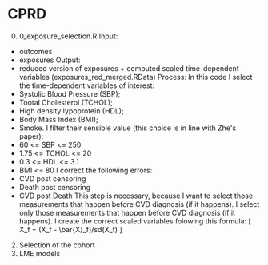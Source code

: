 # CPRD

0) 0_exposure_selection.R
  Input: 
  - outcomes
  - exposures
  Output: 
  - reduced version of exposures + computed scaled time-dependent variables (exposures_red_merged.RData)
  Process:
  In this code I select the time-dependent variables of interest: 
  - Systolic Blood Pressure (SBP);
  - Tootal Cholesterol (TCHOL);
  - High density lypoprotein (HDL);
  - Body Mass Index (BMI);
  - Smoke.
  I filter their sensible value (this choice is in line with Zhe's paper):
  - 60 <= SBP <= 250
  - 1.75 <= TCHOL <= 20
  - 0.3 <= HDL <= 3.1
  - BMI <= 80
  I correct the following errors:
  - CVD post censoring
  - Death post censoring
  - CVD post Death
  This step is necessary, because I want to select those measurements that happen before CVD diagnosis (if it happens).
  I select only those measurements that happen before CVD diagnosis (if it happens).
  I create the correct scaled variables folowing this formula:
  \[
  X_f = (X_f - \bar{X}_f)/sd(X_f)
  \]
  
2) Selection of the cohort
3) LME models 
